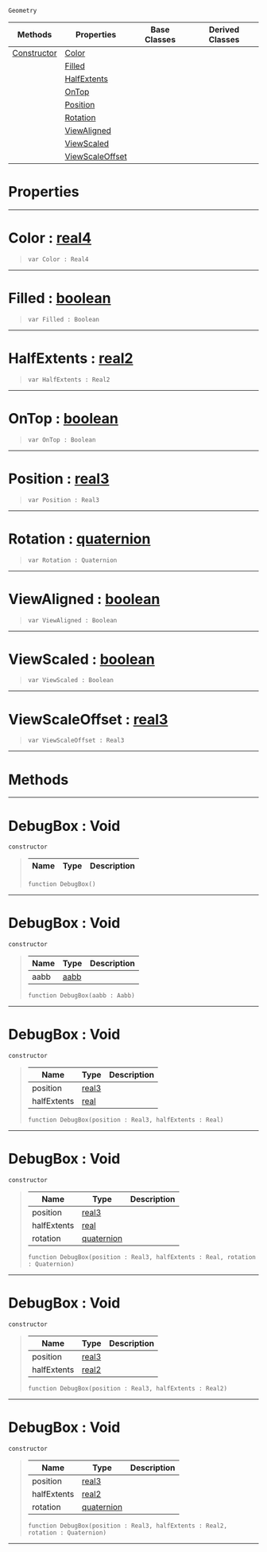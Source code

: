  `Geometry`

|Methods|Properties|Base Classes|Derived Classes|
|---|---|---|---|
|[ Constructor](https://github.com/ZilchEngine/ZilchDocs/blob/master/code_reference/class_reference/debugbox.markdown#debugbox-void)|[ Color](https://github.com/ZilchEngine/ZilchDocs/blob/master/code_reference/class_reference/debugbox.markdown#color-zero-engine-docume)| | |
| |[ Filled](https://github.com/ZilchEngine/ZilchDocs/blob/master/code_reference/class_reference/debugbox.markdown#filled-zero-engine-docum)| | |
| |[ HalfExtents](https://github.com/ZilchEngine/ZilchDocs/blob/master/code_reference/class_reference/debugbox.markdown#halfextents-zero-engine)| | |
| |[ OnTop](https://github.com/ZilchEngine/ZilchDocs/blob/master/code_reference/class_reference/debugbox.markdown#ontop-zero-engine-docume)| | |
| |[ Position](https://github.com/ZilchEngine/ZilchDocs/blob/master/code_reference/class_reference/debugbox.markdown#position-zero-engine-doc)| | |
| |[ Rotation](https://github.com/ZilchEngine/ZilchDocs/blob/master/code_reference/class_reference/debugbox.markdown#rotation-zero-engine-doc)| | |
| |[ ViewAligned](https://github.com/ZilchEngine/ZilchDocs/blob/master/code_reference/class_reference/debugbox.markdown#viewaligned-zero-engine)| | |
| |[ ViewScaled](https://github.com/ZilchEngine/ZilchDocs/blob/master/code_reference/class_reference/debugbox.markdown#viewscaled-zero-engine-d)| | |
| |[ ViewScaleOffset](https://github.com/ZilchEngine/ZilchDocs/blob/master/code_reference/class_reference/debugbox.markdown#viewscaleoffset-zero-eng)| | |


 #  Properties


---  
 #  Color : [real4](https://github.com/ZilchEngine/ZilchDocs/blob/master/code_reference/nada_base_types/real4.markdown)

> 
> ``` lang=cpp, name=Nada
> var Color : Real4


---  
 #  Filled : [boolean](https://github.com/ZilchEngine/ZilchDocs/blob/master/code_reference/nada_base_types/boolean.markdown)

> 
> ``` lang=cpp, name=Nada
> var Filled : Boolean


---  
 #  HalfExtents : [real2](https://github.com/ZilchEngine/ZilchDocs/blob/master/code_reference/nada_base_types/real2.markdown)

> 
> ``` lang=cpp, name=Nada
> var HalfExtents : Real2


---  
 #  OnTop : [boolean](https://github.com/ZilchEngine/ZilchDocs/blob/master/code_reference/nada_base_types/boolean.markdown)

> 
> ``` lang=cpp, name=Nada
> var OnTop : Boolean


---  
 #  Position : [real3](https://github.com/ZilchEngine/ZilchDocs/blob/master/code_reference/nada_base_types/real3.markdown)

> 
> ``` lang=cpp, name=Nada
> var Position : Real3


---  
 #  Rotation : [quaternion](https://github.com/ZilchEngine/ZilchDocs/blob/master/code_reference/nada_base_types/quaternion.markdown)

> 
> ``` lang=cpp, name=Nada
> var Rotation : Quaternion


---  
 #  ViewAligned : [boolean](https://github.com/ZilchEngine/ZilchDocs/blob/master/code_reference/nada_base_types/boolean.markdown)

> 
> ``` lang=cpp, name=Nada
> var ViewAligned : Boolean


---  
 #  ViewScaled : [boolean](https://github.com/ZilchEngine/ZilchDocs/blob/master/code_reference/nada_base_types/boolean.markdown)

> 
> ``` lang=cpp, name=Nada
> var ViewScaled : Boolean


---  
 #  ViewScaleOffset : [real3](https://github.com/ZilchEngine/ZilchDocs/blob/master/code_reference/nada_base_types/real3.markdown)

> 
> ``` lang=cpp, name=Nada
> var ViewScaleOffset : Real3


---  
 #  Methods


---  
 #  DebugBox : Void

 `constructor`

> 
> |Name|Type|Description|
> |---|---|---|
> ``` lang=cpp, name=Nada
> function DebugBox()
> ``` 


---  
 #  DebugBox : Void

 `constructor`

> 
> |Name|Type|Description|
> |---|---|---|
> |aabb|[aabb](https://github.com/ZilchEngine/ZilchDocs/blob/master/code_reference/class_reference/aabb.markdown)| |
> ``` lang=cpp, name=Nada
> function DebugBox(aabb : Aabb)
> ``` 


---  
 #  DebugBox : Void

 `constructor`

> 
> |Name|Type|Description|
> |---|---|---|
> |position|[real3](https://github.com/ZilchEngine/ZilchDocs/blob/master/code_reference/nada_base_types/real3.markdown)| |
> |halfExtents|[real](https://github.com/ZilchEngine/ZilchDocs/blob/master/code_reference/nada_base_types/real.markdown)| |
> ``` lang=cpp, name=Nada
> function DebugBox(position : Real3, halfExtents : Real)
> ``` 


---  
 #  DebugBox : Void

 `constructor`

> 
> |Name|Type|Description|
> |---|---|---|
> |position|[real3](https://github.com/ZilchEngine/ZilchDocs/blob/master/code_reference/nada_base_types/real3.markdown)| |
> |halfExtents|[real](https://github.com/ZilchEngine/ZilchDocs/blob/master/code_reference/nada_base_types/real.markdown)| |
> |rotation|[quaternion](https://github.com/ZilchEngine/ZilchDocs/blob/master/code_reference/nada_base_types/quaternion.markdown)| |
> ``` lang=cpp, name=Nada
> function DebugBox(position : Real3, halfExtents : Real, rotation : Quaternion)
> ``` 


---  
 #  DebugBox : Void

 `constructor`

> 
> |Name|Type|Description|
> |---|---|---|
> |position|[real3](https://github.com/ZilchEngine/ZilchDocs/blob/master/code_reference/nada_base_types/real3.markdown)| |
> |halfExtents|[real2](https://github.com/ZilchEngine/ZilchDocs/blob/master/code_reference/nada_base_types/real2.markdown)| |
> ``` lang=cpp, name=Nada
> function DebugBox(position : Real3, halfExtents : Real2)
> ``` 


---  
 #  DebugBox : Void

 `constructor`

> 
> |Name|Type|Description|
> |---|---|---|
> |position|[real3](https://github.com/ZilchEngine/ZilchDocs/blob/master/code_reference/nada_base_types/real3.markdown)| |
> |halfExtents|[real2](https://github.com/ZilchEngine/ZilchDocs/blob/master/code_reference/nada_base_types/real2.markdown)| |
> |rotation|[quaternion](https://github.com/ZilchEngine/ZilchDocs/blob/master/code_reference/nada_base_types/quaternion.markdown)| |
> ``` lang=cpp, name=Nada
> function DebugBox(position : Real3, halfExtents : Real2, rotation : Quaternion)
> ``` 


---  
 

 